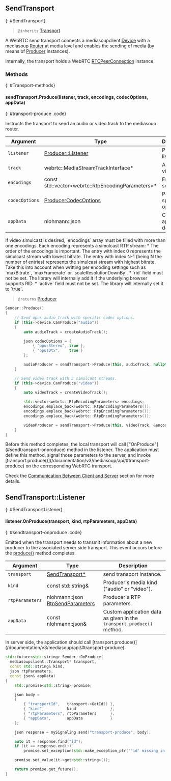 ## SendTransport
{: #SendTransport}

<section markdown="1">

> `@inherits` [Transport](#Transport)

A WebRTC send transport connects a mediasoupclient [Device](#Device) with a mediasoup [Router](/documentation/v3/mediasoup/api/#Router) at media level and enables the sending of media (by means of [Producer](#Producer) instances).

Internally, the transport holds a WebRTC [RTCPeerConnection](https://w3c.github.io/webrtc-pc/#dom-rtcpeerconnection) instance.

</section>


### Methods
{: #Transport-methods}

<section markdown="1">

#### sendTransport.Produce(listener, track, encodings, codecOptions, appData)
{: #transport-produce .code}

Instructs the transport to send an audio or video track to the mediasoup router.

<div markdown="1" class="table-wrapper L3">

Argument    | Type    | Description | Required | Default 
----------- | ------- | ----------- | -------- | ----------
`listener`      | [Producer::Listener](#ProducerListener) | Producer listener. | Yes |
`track`         | webrtc::MediaStreamTrackInterface* | An audio or video track. | Yes |
`encodings`     | const std::vector\<webrtc::RtpEncodingParameters\>* | Encoding settings. | No |
`codecOptions`  | [ProducerCodecOptions](#ProducerCodecOptions) | Per codec specific options. | No | `[ ]`
`appData`       | nlohmann::json  | Custom application data. | No | `{ }`

</div>

<div markdown="1" class="note">
If video simulcast is desired, `encodings` array must be filled with more than one encodings. Each encoding represents a simulcast RTP stream:
* The order of the encodings is important. The entry with index 0 represents the simulcast stream with lowest bitrate. The entry with index N-1 (being N the number of entries) represents the simulcast stream with highest bitrate. Take this into account when writting per encoding settings such as `maxBitrate`, `maxFramerate` or `scaleResolutionDownBy`.
* `rid` field must not be set. The library will internally add it if the underlying browser supports RID.
* `active` field must not be set. The library will internally set it to `true`.
</div>

> `@returns` [Producer](#Producer)

```c++
Sender::Produce()
{
	// Send opus audio track with specific codec options.
	if (this->device.CanProduce("audio"))
	{
		auto audioTrack = createAudioTrack();

		json codecOptions = {
			{ "opusStereo", true },
			{ "opusDtx",    true }
		};

		audioProducer = sendTransport->Produce(this, audioTrack, nullptr, &codecOptions);
	}

	// Send video track with 3 simulcast streams.
	if (this->device.CanProduce("video"))
	{
		auto videoTrack = createVideoTrack();

		std::vector<webrtc::RtpEncodingParameters> encodings;
		encodings.emplace_back(webrtc::RtpEncodingParameters());
		encodings.emplace_back(webrtc::RtpEncodingParameters());
		encodings.emplace_back(webrtc::RtpEncodingParameters());

		videoProducer = sendTransport->Produce(this, videoTrack, &encodings, nullptr);
	}
}
```

<div markdown="1" class="note">
Before this method completes, the local transport will call ["OnProduce"](#sendtransport-onproduce) method in the listener. The application must define this method, signal those parameters to the server, and invoke [transport.produce()](/documentation/v3/mediasoup/api/#transport-produce) on the corresponding WebRTC transport.

Check the [Communication Between Client and Server](/documentation/v3/communication-between-client-and-server/) section for more details.
</div>


## SendTransport::Listener
{: #SendTransportListener}

<section markdown="1">

#### listener.OnProduce(transport, kind, rtpParameters, appData)
{: #sendtransport-onproduce .code}

Emitted when the transport needs to transmit information about a new producer to the associated server side transport. This event occurs before the [produce()](#transport-produce) method completes.

<div markdown="1" class="table-wrapper L3">

Argument        | Type    | Description   
--------------- | ------- | ----------------
`transport`     | [SendTransport\*](#SendTransport) | send transport instance.
`kind`          | const std::string&  | Producer's media kind ("audio" or "video").
`rtpParameters` | nlohmann::json [RtpSendParameters](/documentation/v3/mediasoup/rtp-parameters-and-capabilities/#RtpSendParameters) | Producer's RTP parameters.
`appData`       | const nlohmann::json&  | Custom application data as given in the `transport.produce()` method.

</div>

<div markdown="1" class="note">
In server side, the application should call [transport.produce()](/documentation/v3/mediasoup/api/#transport-produce).
</div>

```c++
std::future<std::string> Sender::OnProduce(
  mediasoupclient::Transport* transport,
  const std::string& kind,
  json rtpParameters,
  const json& appData)
{
	std::promise<std::string> promise;

	json body =
	{
		{ "transportId",   transport->GetId() },
		{ "kind",          kind               },
		{ "rtpParameters", rtpParameters      },
		{ "appData",       appData            }
	};

	json response = mySignaling.send("transport-produce", body);

	auto it = response.find("id");
	if (it == response.end())
		promise.set_exception(std::make_exception_ptr("'id' missing in response"));

	promise.set_value(it->get<std::string>());

	return promise.get_future();
}
```

</section>
